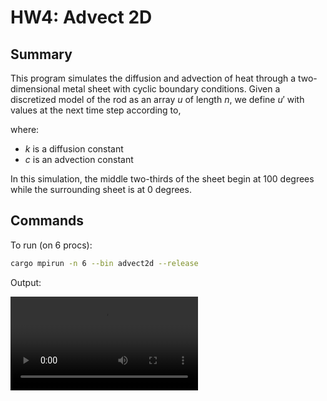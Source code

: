 # HW4: Advect 2D 

## Summary

This program simulates the diffusion and advection of heat through a two-dimensional metal sheet with cyclic boundary conditions. Given a discretized model of the rod as an array $u$ of length $n$, we define $u'$ with values at the next time step according to,

where:

- $k$ is a diffusion constant
- $c$ is an advection constant

In this simulation, the middle two-thirds of the sheet begin at 100 degrees while the surrounding sheet is at 0 degrees.

## Commands

To run (on 6 procs):

```bash
cargo mpirun -n 6 --bin advect2d --release
```

Output:

<video src='../../../imgs/hw4_advect2d_anim.webm' />

(Optional) To convert the gif to a video:
```bash
sh ./gif_to_webm.sh
```
